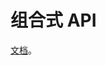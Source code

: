 # 组合式 API
[文档](https://v3.cn.vuejs.org/guide/composition-api-introduction.html)。

[<script setup>](https://vuejs.org/api/sfc-script-setup.html)

## 生命周期
onMounted, onUnmounted 等。

## 模板语法
* 循环，条件
* 绑定属性
* 绑定类名，样式
* 绑定事件

## 表单绑定值
用 v-model 绑定。
```html
<input v-model="count" />
```

## 响应式
reactive更适合定义复杂的数据类型（json/arr）。ref适合定义基本数据类型（可接收基本数据类型和对象）

### ref
在 js 中，设置和取值，要用 ref.value。在 template 中，设置和取值直接用 ref，不要加 value。

### reactive
直接改内部的值。

## Props
声明 & 使用属性。
```js
const props = defineProps({
  name: String
})
```

## emit
声明 & 使用传给父组件的事件。

```js
const emit = defineEmits(['change'])
```

## Slot
组件内 Slot 定义
```html
<slot></slot>
<slot name="a"></slot>
<li v-for="(item, index) in [1, 2, 3]" :key="item">
    <slot :item="item" />
</li>
```

父组件传入 Slot
```html
<SlotDefault>
    <div>slot 内容</div>
</SlotDefault>

<SlotMulti>
    <template v-slot:a>还是往A槽丢</template>
    <!-- 简写 -->
    <template #b>往B槽丢: 简写</template>
</SlotMulti>

<SlotWithData>
    <template v-slot:default="slotProps">
        <div>item: {{slotProps.item}}</div>
    </template>
</SlotWithData>
```

## 组件给很深的子组件传值 Provide / Inject


## Watch & Computed

## 组件复用方式
### 高阶组件


### 自定义 Option